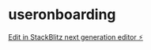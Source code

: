 # useronboarding

[Edit in StackBlitz next generation editor ⚡️](https://stackblitz.com/~/github.com/omar-assets/useronboarding)
